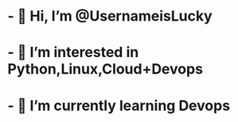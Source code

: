# - 👋 Hi, I’m @UsernameisLucky
# - 👀 I’m interested in Python,Linux,Cloud+Devops
# - 🌱 I’m currently learning Devops

<!---
UsernameisLucky/UsernameisLucky is a ✨ special ✨ repository because its `README.md` (this file) appears on your GitHub profile.
You can click the Preview link to take a look at your changes.
--->
